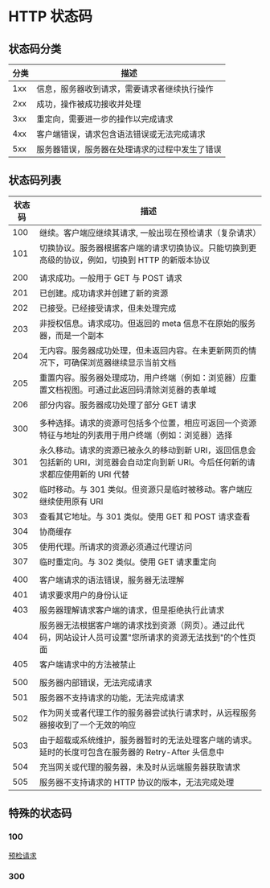 # HTTP 状态码

## 状态码分类

| 分类 | 描述                                           |
| ---- | ---------------------------------------------- |
| 1xx  | 信息，服务器收到请求，需要请求者继续执行操作   |
| 2xx  | 成功，操作被成功接收并处理                     |
| 3xx  | 重定向，需要进一步的操作以完成请求             |
| 4xx  | 客户端错误，请求包含语法错误或无法完成请求     |
| 5xx  | 服务器错误，服务器在处理请求的过程中发生了错误 |

## 状态码列表

| 状态码 | 描述                                                                                                                                |
| ------ | ----------------------------------------------------------------------------------------------------------------------------------- |
| 100    | 继续。客户端应继续其请求, 一般出现在预检请求（复杂请求）                                                                            |
| 101    | 切换协议。服务器根据客户端的请求切换协议。只能切换到更高级的协议，例如，切换到 HTTP 的新版本协议                                    |
|        |                                                                                                                                     |
| 200    | 请求成功。一般用于 GET 与 POST 请求                                                                                                 |
| 201    | 已创建。成功请求并创建了新的资源                                                                                                    |
| 202    | 已接受。已经接受请求，但未处理完成                                                                                                  |
| 203    | 非授权信息。请求成功。但返回的 meta 信息不在原始的服务器，而是一个副本                                                              |
| 204    | 无内容。服务器成功处理，但未返回内容。在未更新网页的情况下，可确保浏览器继续显示当前文档                                            |
| 205    | 重置内容。服务器处理成功，用户终端（例如：浏览器）应重置文档视图。可通过此返回码清除浏览器的表单域                                  |
| 206    | 部分内容。服务器成功处理了部分 GET 请求                                                                                             |
|        |                                                                                                                                     |
| 300    | 多种选择。请求的资源可包括多个位置，相应可返回一个资源特征与地址的列表用于用户终端（例如：浏览器）选择                              |
| 301    | 永久移动。请求的资源已被永久的移动到新 URI，返回信息会包括新的 URI，浏览器会自动定向到新 URI。今后任何新的请求都应使用新的 URI 代替 |
| 302    | 临时移动。与 301 类似。但资源只是临时被移动。客户端应继续使用原有 URI                                                               |
| 303    | 查看其它地址。与 301 类似。使用 GET 和 POST 请求查看                                                                                |
| 304    | 协商缓存                                                                                                                            |
| 305    | 使用代理。所请求的资源必须通过代理访问                                                                                              |
| 307    | 临时重定向。与 302 类似。使用 GET 请求重定向                                                                                        |
|        |                                                                                                                                     |
| 400    | 客户端请求的语法错误，服务器无法理解                                                                                                |
| 401    | 请求要求用户的身份认证                                                                                                              |
| 403    | 服务器理解请求客户端的请求，但是拒绝执行此请求                                                                                      |
| 404    | 服务器无法根据客户端的请求找到资源（网页）。通过此代码，网站设计人员可设置"您所请求的资源无法找到"的个性页面                        |
| 405    | 客户端请求中的方法被禁止                                                                                                            |
|        |                                                                                                                                     |
| 500    | 服务器内部错误，无法完成请求                                                                                                        |
| 501    | 服务器不支持请求的功能，无法完成请求                                                                                                |
| 502    | 作为网关或者代理工作的服务器尝试执行请求时，从远程服务器接收到了一个无效的响应                                                      |
| 503    | 由于超载或系统维护，服务器暂时的无法处理客户端的请求。延时的长度可包含在服务器的 Retry-After 头信息中                               |
| 504    | 充当网关或代理的服务器，未及时从远端服务器获取请求                                                                                  |
| 505    | 服务器不支持请求的 HTTP 协议的版本，无法完成处理                                                                                    |

## 特殊的状态码

### 100

[预检请求](../network/预检请求)

### 300
